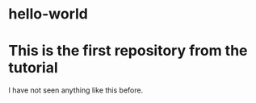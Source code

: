 # hello-world
This is the first repository from the tutorial
==========

I have not seen anything like this before.
